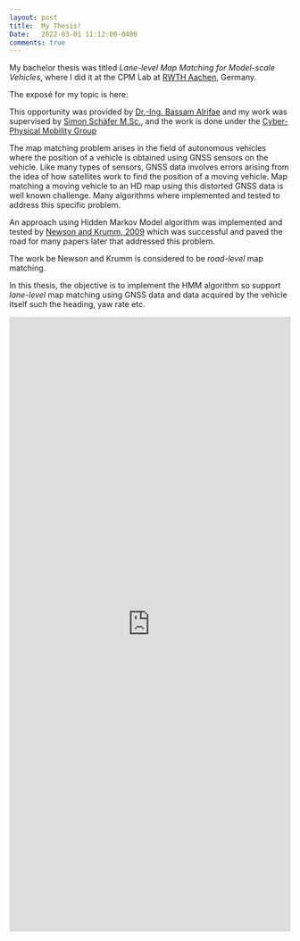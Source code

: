 ```yaml
---
layout: post
title:  My Thesis!
Date:   2022-03-01 11:12:00-0400
comments: true
---
```

My bachelor thesis was titled *Lane-level Map Matching for Model-scale Vehicles*, where I did it at the CPM Lab at <a href='https://www.rwth-aachen.de/'>RWTH Aachen</a>, Germany.

The exposé for my topic is here:
<object data="https://hadielnemr.github.io/Expose_Elnemr.pdf" type="application/pdf" width="700px" height="700px">
    <!-- <embed src="https://hadielnemr.github.io/assets/pdf/Expose_Elnemr.pdf">
        <p>This browser does not support PDFs. Please download the PDF to view it: <a href="https://hadielnemr.github.io/assets/pdf/Expose_Elnemr.pdf">Download PDF</a>.</p>
    </embed> -->
</object>

This opportunity was provided by <a href='https://embedded.rwth-aachen.de/doku.php?id=en:lehrstuhl:mitarbeiter:alrifaee'>Dr.-Ing. Bassam Alrifae</a> and my work was supervised by <a href='https://embedded.rwth-aachen.de/doku.php?id=en:lehrstuhl:mitarbeiter:schaefer'>Simon Schäfer M.Sc.</a>, and the work is done under the <a href='https://embedded.rwth-aachen.de/doku.php?id=en:forschung:mobility'>Cyber-Physical Mobility Group</a>

The map matching problem arises in the field of autonomous vehicles where the position of a vehicle is obtained using GNSS sensors on the vehicle.
Like many types of sensors, GNSS data involves errors arising from the idea of how satellites work to find the position of a moving vehicle.
Map matching a moving vehicle to an HD map using this distorted GNSS data is well known challenge.
Many algorithms where implemented and tested to address this specific problem.

An approach using Hidden Markov Model algorithm was implemented and tested by <a href ='https://dl.acm.org/doi/abs/10.1145/1653771.1653818'>Newson and Krumm, 2009</a> which was successful and paved the road for many papers later that addressed this problem.

The work be Newson and Krumm is considered to be _road-level_ map matching.

In this thesis, the objective is to implement the HMM algorithm so support _lane-level_ map matching using GNSS data and data acquired by the vehicle itself such the heading, yaw rate etc.

<!-- <iframe src="https://www.linkedin.com/embed/feed/update/urn:li:share:6972286552882225152" height="1111" width="504" frameborder="0" allowfullscreen="" title="Embedded post"  scrolling="no"></iframe> -->

<iframe src="https://www.linkedin.com/embed/feed/update/urn:li:share:6972286552882225152" allowfullscreen="" title="Embedded post" width="504" height="1102" frameborder="0"></iframe>
